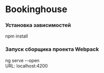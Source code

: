 # Bookinghouse
### Установка зависимостей 
npm install 
### Запуск сборщика проекта Webpack 
ng serve --open
<br>
URL: localhost:4200
